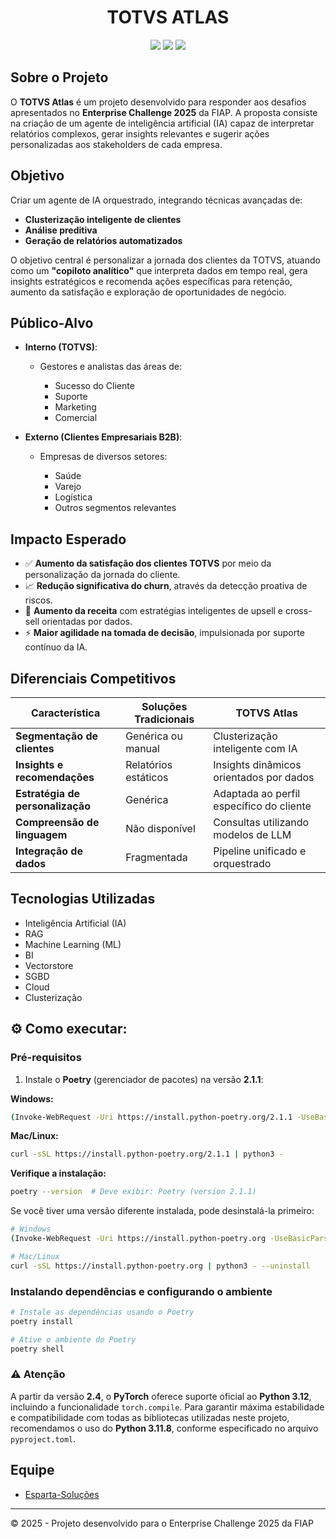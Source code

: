 <h1 align="center">TOTVS ATLAS</h1>

<p align="center">
  <img src="https://img.shields.io/badge/python-3670A0?style=for-the-badge&logo=python&logoColor=ffdd54" />
  <img src="https://img.shields.io/badge/jupyter-%23FA0F00.svg?style=for-the-badge&logo=jupyter&logoColor=white" />
  <img src="https://img.shields.io/badge/cuda-000000.svg?style=for-the-badge&logo=nVIDIA&logoColor=green" />
</p>

## Sobre o Projeto

O **TOTVS Atlas** é um projeto desenvolvido para responder aos desafios apresentados no **Enterprise Challenge 2025** da FIAP. A proposta consiste na criação de um agente de inteligência artificial (IA) capaz de interpretar relatórios complexos, gerar insights relevantes e sugerir ações personalizadas aos stakeholders de cada empresa.

## Objetivo

Criar um agente de IA orquestrado, integrando técnicas avançadas de:

* **Clusterização inteligente de clientes**
* **Análise preditiva**
* **Geração de relatórios automatizados**

O objetivo central é personalizar a jornada dos clientes da TOTVS, atuando como um **"copiloto analítico"** que interpreta dados em tempo real, gera insights estratégicos e recomenda ações específicas para retenção, aumento da satisfação e exploração de oportunidades de negócio.

## Público-Alvo

* **Interno (TOTVS)**:

  * Gestores e analistas das áreas de:

    * Sucesso do Cliente
    * Suporte
    * Marketing
    * Comercial

* **Externo (Clientes Empresariais B2B)**:

  * Empresas de diversos setores:

    * Saúde
    * Varejo
    * Logística
    * Outros segmentos relevantes

## Impacto Esperado

* ✅ **Aumento da satisfação dos clientes TOTVS** por meio da personalização da jornada do cliente.
* 📈 **Redução significativa do churn**, através da detecção proativa de riscos.
* 🚀 **Aumento da receita** com estratégias inteligentes de upsell e cross-sell orientadas por dados.
* ⚡ **Maior agilidade na tomada de decisão**, impulsionada por suporte contínuo da IA.

## Diferenciais Competitivos

| Característica                   | Soluções Tradicionais | TOTVS Atlas                              |
| -------------------------------- | --------------------- | ---------------------------------------- |
| **Segmentação de clientes**      | Genérica ou manual    | Clusterização inteligente com IA         |
| **Insights e recomendações**     | Relatórios estáticos  | Insights dinâmicos orientados por dados  |
| **Estratégia de personalização** | Genérica              | Adaptada ao perfil específico do cliente |
| **Compreensão de linguagem**     | Não disponível        | Consultas utilizando modelos de LLM      |
| **Integração de dados**          | Fragmentada           | Pipeline unificado e orquestrado         |

## Tecnologias Utilizadas

* Inteligência Artificial (IA)
* RAG
* Machine Learning (ML)
* BI
* Vectorstore
* SGBD
* Cloud
* Clusterização

## ⚙️ Como executar:

### Pré-requisitos

1. Instale o **Poetry** (gerenciador de pacotes) na versão **2.1.1**:

**Windows:**

```bash
(Invoke-WebRequest -Uri https://install.python-poetry.org/2.1.1 -UseBasicParsing).Content | py -
```

**Mac/Linux:**

```bash
curl -sSL https://install.python-poetry.org/2.1.1 | python3 -
```

**Verifique a instalação:**

```bash
poetry --version  # Deve exibir: Poetry (version 2.1.1)
```

Se você tiver uma versão diferente instalada, pode desinstalá-la primeiro:

```bash
# Windows
(Invoke-WebRequest -Uri https://install.python-poetry.org -UseBasicParsing).Content | py - --uninstall

# Mac/Linux
curl -sSL https://install.python-poetry.org | python3 - --uninstall
```

### Instalando dependências e configurando o ambiente

```bash
# Instale as dependências usando o Poetry
poetry install

# Ative o ambiente do Poetry
poetry shell
```

### ⚠️ Atenção

A partir da versão **2.4**, o **PyTorch** oferece suporte oficial ao **Python 3.12**, incluindo a funcionalidade `torch.compile`. Para garantir máxima estabilidade e compatibilidade com todas as bibliotecas utilizadas neste projeto, recomendamos o uso do **Python 3.11.8**, conforme especificado no arquivo `pyproject.toml`.

## Equipe

- [Esparta-Soluções](https://github.com/Esparta-Solucoes)

---

© 2025 - Projeto desenvolvido para o Enterprise Challenge 2025 da FIAP
